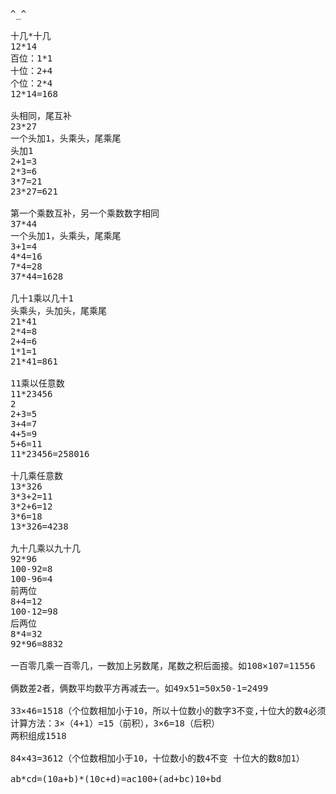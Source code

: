 <pre>
^_^

十几*十几
12*14
百位：1*1
十位：2+4
个位：2*4
12*14=168

头相同，尾互补
23*27
一个头加1，头乘头，尾乘尾
头加1
2+1=3
2*3=6
3*7=21
23*27=621

第一个乘数互补，另一个乘数数字相同
37*44
一个头加1，头乘头，尾乘尾
3+1=4
4*4=16
7*4=28
37*44=1628

几十1乘以几十1
头乘头，头加头，尾乘尾
21*41
2*4=8
2+4=6
1*1=1
21*41=861

11乘以任意数
11*23456
2
2+3=5
3+4=7
4+5=9
5+6=11
11*23456=258016

十几乘任意数
13*326
3*3+2=11
3*2+6=12
3*6=18
13*326=4238

九十几乘以九十几
92*96
100-92=8
100-96=4
前两位
8+4=12
100-12=98
后两位
8*4=32
92*96=8832

一百零几乘一百零几，一数加上另数尾，尾数之积后面接。如108×107=11556 

俩数差2者，俩数平均数平方再减去一。如49x51=50x50-1=2499 

33×46=1518（个位数相加小于10，所以十位数小的数字3不变,十位大的数4必须加1）
计算方法：3×（4+1）=15（前积），3×6=18（后积）
两积组成1518

84×43=3612（个位数相加小于10，十位数小的数4不变 十位大的数8加1）

ab*cd=(10a+b)*(10c+d)=ac100+(ad+bc)10+bd

</pre>
